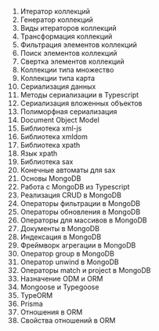1. Итератор коллекций
2. Генератор коллекций
3. Виды итераторов коллекций
4. Трансформация коллекций
5. Фильтрация элементов коллекций
6. Поиск элементов коллекций
7. Свертка элементов коллекций
8. Коллекции типа множество
9. Коллекции типа карта
10. Сериализация данных
11. Методы сериализации в Typescript
12. Сериализация вложенных объектов
13. Полиморфная сериализация
14. Document Object Model
15. Библиотека xml-js
16. Библиотека xmldom
17. Библиотека xpath
18. Язык xpath
19. Библиотека sax
20. Конечные автоматы для sax
21. Основы MongoDB
22. Работа с MongoDB из Typescript
23. Реализация CRUD в MongoDB
24. Операторы фильтрации в MongoDB
25. Операторы обновления в MongoDB
26. Операторы для массивов в MongoDB
27. Документы в MongoDB
28. Индексация в MongoDB
29. Фреймворк агрегации в MongoDB
30. Оператор group в MongoDB
31. Оператор unwind в MongoDB
32. Операторы match и project в MongoDB
33. Назначение ODM и ORM
34. Mongoose и Typegoose
35. TypeORM
36. Prisma
37. Отношения в ORM
38. Свойства отношений в ORM